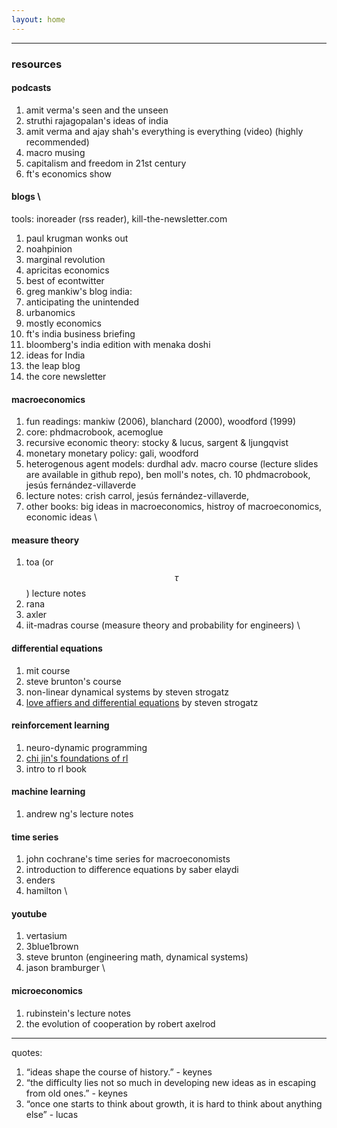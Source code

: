 ```yaml
---
layout: home
---
```


---
### resources

#### podcasts
1. amit verma's seen and the unseen
2. struthi rajagopalan's ideas of india
3. amit verma and ajay shah's everything is everything (video) (highly recommended)
4. macro musing
5. capitalism and freedom in 21st century
6. ft's economics show


#### blogs \
tools: inoreader (rss reader), kill-the-newsletter.com 

1. paul krugman wonks out 
2. noahpinion 
3. marginal revolution 
4. apricitas economics 
5. best of econtwitter 
6. greg mankiw's blog 
india:
7. anticipating the unintended
8. urbanomics
9.  mostly economics
10. ft's india business briefing
11. bloomberg's india edition with menaka doshi
12. ideas for India
13. the leap blog
14. the core newsletter 
	
#### macroeconomics

1. fun readings: mankiw (2006), blanchard (2000), woodford (1999)
2. core: phdmacrobook, acemoglue
3. recursive economic theory: stocky & lucus, sargent & ljungqvist
4. monetary monetary policy: gali, woodford
5. heterogenous agent models: durdhal adv. macro course (lecture slides are available in github repo), ben moll's notes, ch. 10 phdmacrobook, jesús fernández-villaverde
6. lecture notes: crish carrol, jesús fernández-villaverde, 
7. other books: big ideas in macroeconomics, histroy of macroeconomics, economic ideas \
    
#### measure theory

1. toa (or $$\tau$$) lecture notes
2. rana
3. axler 
4. iit-madras course (measure theory and probability for engineers) \
    
#### differential equations

1. mit course 
2. steve brunton's course
3. non-linear dynamical systems by steven strogatz
4. [love affiers and differential equations](https://ai.stanford.edu/~rajatr/articles/SS_love_dEq.pdf) by steven strogatz
	   
#### reinforcement learning 

1. neuro-dynamic programming 
2. [chi jin's foundations of rl](https://sites.google.com/view/cjin/teaching/ece524)
3.  intro to rl book 

#### machine learning

1. andrew ng's lecture notes

#### time series

1. john cochrane's time series for macroeconomists 
2. introduction to difference equations by saber elaydi 
3. enders 
4. hamilton \
    
#### youtube

1. vertasium 
2. 3blue1brown 
3. steve brunton (engineering math, dynamical systems)
4. jason bramburger \
  
#### microeconomics

1. rubinstein's lecture notes
2. the evolution of cooperation by robert axelrod

---
quotes: 

1. “ideas shape the course of history.” - keynes
2. “the difficulty lies not so much in developing new ideas as in escaping from old ones.” - keynes
3.  “once one starts to think about growth, it is hard to think about anything else” - lucas 
